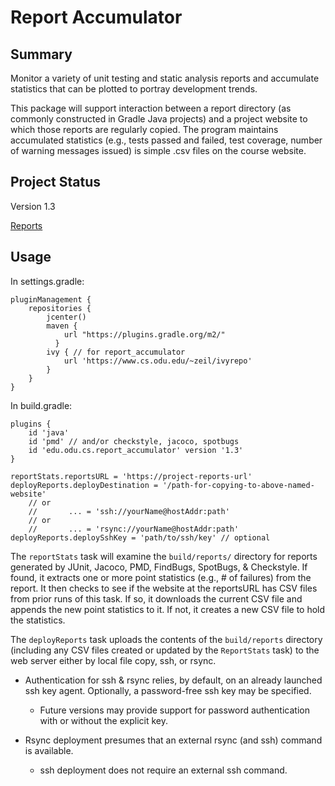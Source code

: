 # Report Accumulator

## Summary

Monitor a variety of unit testing and static analysis reports and
accumulate statistics that can be plotted to portray development
trends.

This package will support interaction between a report directory (as
commonly constructed in Gradle Java projects) and a project
website to which those reports are regularly copied. The program
maintains accumulated statistics (e.g., tests passed and failed, test
coverage, number of warning messages issued) is simple .csv files on
the course website.

## Project Status

Version 1.3

[Reports](http://www.cs.odu.edu/~zeil/gitlab/reportAccumulator/reports/reportsSummary/projectReports.html)

## Usage


In settings.gradle:

    pluginManagement {
        repositories {
            jcenter()
            maven {
                url "https://plugins.gradle.org/m2/"
              }
            ivy { // for report_accumulator
                url 'https://www.cs.odu.edu/~zeil/ivyrepo'
            }
        }
    }


In build.gradle:

    plugins {
        id 'java'
        id 'pmd' // and/or checkstyle, jacoco, spotbugs
        id 'edu.odu.cs.report_accumulator' version '1.3' 
    }

    reportStats.reportsURL = 'https://project-reports-url'
    deployReports.deployDestination = '/path-for-copying-to-above-named-website'
        // or
        //       ... = 'ssh://yourName@hostAddr:path'
        // or
        //       ... = 'rsync://yourName@hostAddr:path'
    deployReports.deploySshKey = 'path/to/ssh/key' // optional
    
    
The `reportStats` task will examine the `build/reports/` directory for
reports generated by JUnit, Jacoco, PMD, FindBugs, SpotBugs, & Checkstyle.
If found, it extracts one or more point statistics (e.g., # of failures) from
the report. It then checks to see if the website at the reportsURL has CSV
files from prior runs of this task. If so, it downloads the current CSV file
and appends the new point statistics to it. If not, it creates a new CSV file
to hold the statistics.

The  `deployReports` task uploads the contents of the `build/reports`
directory (including any CSV files created or updated by the `ReportStats`
task) to the web server either by local file copy, ssh, or rsync.  

* Authentication for ssh & rsync relies, by default, on an already launched
  ssh key agent.  Optionally, a password-free ssh key may be specified.
  
    * Future versions may provide support for password authentication
      with or without the explicit key. 

* Rsync deployment presumes that an external rsync (and ssh)
  command is available.
    * ssh deployment does not require an external ssh command.  
 